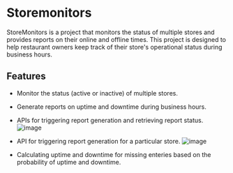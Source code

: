# Storemonitors

StoreMonitors is a project that monitors the status of multiple stores and provides reports on their online and offline times. This project is designed to help restaurant owners keep track of their store's operational status during business hours.


## Features

- Monitor the status (active or inactive) of multiple stores.
- Generate reports on uptime and downtime during business hours.
- APIs for triggering report generation and retrieving report status.
  ![image](https://github.com/Saifalicoder/Storemonitors/assets/76255902/55e64529-12b5-4cb4-a653-687412d1b866)

- API for triggering report generation for a particular store.
 ![image](https://github.com/Saifalicoder/Storemonitors/assets/76255902/f2a4f4f1-859d-488d-b6f8-b706648b5d73)

- Calculating uptime and downtime for missing enteries based on the probability of uptime and downtime.

